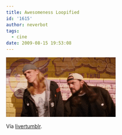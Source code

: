 ```yaml
---
title: Awesomeness Loopified
id: '1615'
author: neverbot
tags:
  - cine
date: 2009-08-15 19:53:08
---
```


[![](./awesomeness-loopified/V3plvX2eRqewsvwoLianXTHho1_400.gif)](http://livercake.tumblr.com/post/150647734/awesomeness-loopified-via-equistene)

Vía [livertumblr](http://livercake.tumblr.com/post/150647734/awesomeness-loopified-via-equistene).
